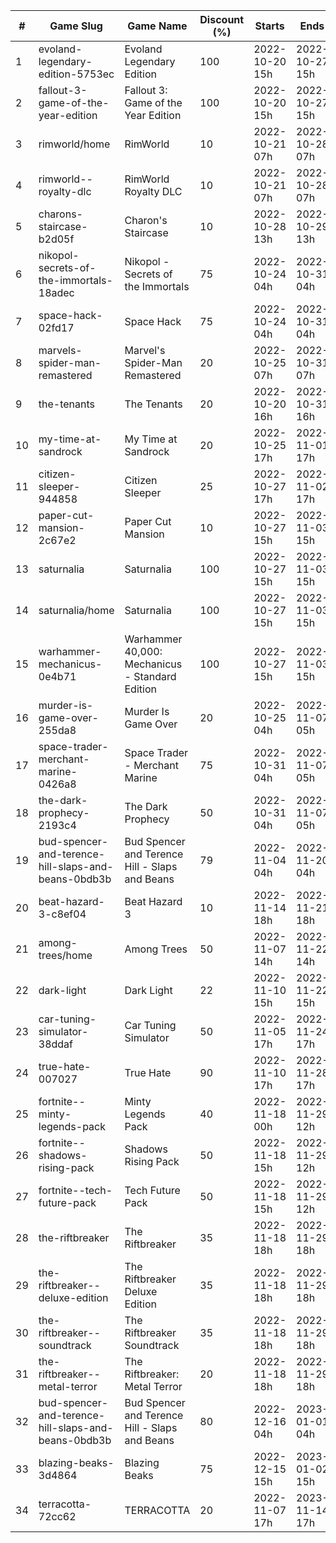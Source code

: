 |#|Game Slug|Game Name|Discount (%)|Starts|Ends|
|---|---|---|---|---|---|
|1|evoland-legendary-edition-5753ec|Evoland Legendary Edition|100|2022-10-20 15h|2022-10-27 15h|
|2|fallout-3-game-of-the-year-edition|Fallout 3: Game of the Year Edition|100|2022-10-20 15h|2022-10-27 15h|
|3|rimworld/home|RimWorld|10|2022-10-21 07h|2022-10-28 07h|
|4|rimworld--royalty-dlc|RimWorld Royalty DLC|10|2022-10-21 07h|2022-10-28 07h|
|5|charons-staircase-b2d05f|Charon's Staircase|10|2022-10-28 13h|2022-10-29 13h|
|6|nikopol-secrets-of-the-immortals-18adec|Nikopol - Secrets of the Immortals|75|2022-10-24 04h|2022-10-31 04h|
|7|space-hack-02fd17|Space Hack|75|2022-10-24 04h|2022-10-31 04h|
|8|marvels-spider-man-remastered|Marvel's Spider-Man Remastered|20|2022-10-25 07h|2022-10-31 07h|
|9|the-tenants|The Tenants|20|2022-10-20 16h|2022-10-31 16h|
|10|my-time-at-sandrock|My Time at Sandrock|20|2022-10-25 17h|2022-11-01 17h|
|11|citizen-sleeper-944858|Citizen Sleeper|25|2022-10-27 17h|2022-11-02 17h|
|12|paper-cut-mansion-2c67e2|Paper Cut Mansion|10|2022-10-27 15h|2022-11-03 15h|
|13|saturnalia|Saturnalia|100|2022-10-27 15h|2022-11-03 15h|
|14|saturnalia/home|Saturnalia|100|2022-10-27 15h|2022-11-03 15h|
|15|warhammer-mechanicus-0e4b71|Warhammer 40,000: Mechanicus - Standard Edition|100|2022-10-27 15h|2022-11-03 15h|
|16|murder-is-game-over-255da8|Murder Is Game Over|20|2022-10-25 04h|2022-11-07 05h|
|17|space-trader-merchant-marine-0426a8|Space Trader - Merchant Marine|75|2022-10-31 04h|2022-11-07 05h|
|18|the-dark-prophecy-2193c4|The Dark Prophecy|50|2022-10-31 04h|2022-11-07 05h|
|19|bud-spencer-and-terence-hill-slaps-and-beans-0bdb3b|Bud Spencer and Terence Hill - Slaps and Beans|79|2022-11-04 04h|2022-11-20 04h|
|20|beat-hazard-3-c8ef04|Beat Hazard 3|10|2022-11-14 18h|2022-11-21 18h|
|21|among-trees/home|Among Trees|50|2022-11-07 14h|2022-11-22 14h|
|22|dark-light|Dark Light|22|2022-11-10 15h|2022-11-22 15h|
|23|car-tuning-simulator-38ddaf|Car Tuning Simulator|50|2022-11-05 17h|2022-11-24 17h|
|24|true-hate-007027|True Hate|90|2022-11-10 17h|2022-11-28 17h|
|25|fortnite--minty-legends-pack|Minty Legends Pack|40|2022-11-18 00h|2022-11-29 12h|
|26|fortnite--shadows-rising-pack|Shadows Rising Pack|50|2022-11-18 15h|2022-11-29 12h|
|27|fortnite--tech-future-pack|Tech Future Pack|50|2022-11-18 15h|2022-11-29 12h|
|28|the-riftbreaker|The Riftbreaker|35|2022-11-18 18h|2022-11-29 18h|
|29|the-riftbreaker--deluxe-edition|The Riftbreaker Deluxe Edition|35|2022-11-18 18h|2022-11-29 18h|
|30|the-riftbreaker--soundtrack|The Riftbreaker Soundtrack|35|2022-11-18 18h|2022-11-29 18h|
|31|the-riftbreaker--metal-terror|The Riftbreaker: Metal Terror|20|2022-11-18 18h|2022-11-29 18h|
|32|bud-spencer-and-terence-hill-slaps-and-beans-0bdb3b|Bud Spencer and Terence Hill - Slaps and Beans|80|2022-12-16 04h|2023-01-01 04h|
|33|blazing-beaks-3d4864|Blazing Beaks|75|2022-12-15 15h|2023-01-02 15h|
|34|terracotta-72cc62|TERRACOTTA|20|2022-11-07 17h|2023-11-14 17h|

